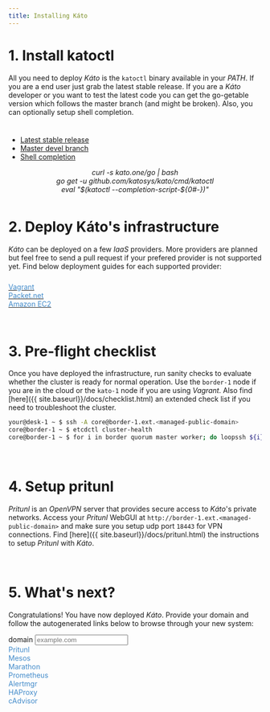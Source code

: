 ```yaml
---
title: Installing Káto
---
```


# 1. Install katoctl

All you need to deploy *Káto* is the `katoctl` binary available in your *PATH*. If you are a end user just grab the latest stable release. If you are a *Káto* developer or you want to test the latest code you can get the go-getable version which follows the master branch (and might be broken). Also, you can optionally setup shell completion.

<div class="col-xs-12" style="height:10px;"></div>

<ul class="nav nav-tabs">
 <li class="active"><a href="#1" data-toggle="tab">Latest stable release</a></li>
 <li><a href="#2" data-toggle="tab">Master devel branch</a></li>
 <li><a href="#3" data-toggle="tab">Shell completion</a></li>
</ul>

<div class="tab-content ">
 <div class="tab-pane active" id="1">
  <div class="panel panel-default">
   <div class="panel-body">
    <center><em>curl -s kato.one/go | bash</em></center>
   </div>
  </div>
 </div>
 <div class="tab-pane" id="2">
  <div class="panel panel-default">
   <div class="panel-body">
    <center><em>go get -u github.com/katosys/kato/cmd/katoctl</em></center>
   </div>
  </div>
 </div>
 <div class="tab-pane" id="3">
  <div class="panel panel-default">
   <div class="panel-body">
    <center><em>eval "$(katoctl --completion-script-${0#-})"</em></center>
   </div>
  </div>
 </div>
</div>

<div class="col-xs-12" style="height:10px;"></div>

# 2. Deploy Káto's infrastructure

*Káto* can be deployed on a few *IaaS* providers. More providers are planned but feel free to send a pull request if your prefered provider is not supported yet. Find below deployment guides for each supported provider:

<div class="col-xs-12" style="height:10px;"></div>

<div class="btn-group btn-group-justified" role="group" aria-label="...">
  <div class="btn-group" role="group">
    <a class="btn btn-default" href="{{ site.baseurl}}/docs/vagrant.html"><font color="#428bca">Vagrant</font></a>
  </div>
  <div class="btn-group" role="group">
    <a class="btn btn-default" href="{{ site.baseurl}}/docs/packet.html"><font color="#428bca">Packet.net</font></a>
  </div>
  <div class="btn-group" role="group">
    <a class="btn btn-default" href="{{ site.baseurl}}/docs/ec2.html"><font color="#428bca">Amazon EC2</font></a>
  </div>
</div>

<div class="col-xs-12" style="height:30px;"></div>

# 3. Pre-flight checklist

Once you have deployed the infrastructure, run sanity checks to evaluate whether the cluster is ready for normal operation. Use the `border-1` node if you are in the cloud or the `kato-1` node if you are using *Vagrant*. Also find [here]({{ site.baseurl}}/docs/checklist.html) an extended check list if you need to troubleshoot the cluster.

```bash
your@desk-1 ~ $ ssh -A core@border-1.ext.<managed-public-domain>
core@border-1 ~ $ etcdctl cluster-health
core@border-1 ~ $ for i in border quorum master worker; do loopssh ${i} katostat; done
```

<div class="col-xs-12" style="height:20px;"></div>

# 4. Setup pritunl

*Pritunl* is an *OpenVPN* server that provides secure access to *Káto*'s private networks.
Access your *Pritunl* WebGUI at `http://border-1.ext.<managed-public-domain>`
and make sure you setup udp port `18443` for VPN connections. Find [here]({{ site.baseurl}}/docs/pritunl.html) the instructions to setup *Pritunl* with *Káto*.

<div class="col-xs-12" style="height:20px;"></div>

# 5. What's next?

Congratulations! You have now deployed *Káto*. Provide your domain and follow the autogenerated links below to browse through your new system:

<div class="input-group">
  <span class="input-group-addon" id="basic-addon1">domain</span>
  <input type="text" class="form-control" placeholder="example.com" aria-describedby="basic-addon1" id="domain-input">
</div>

<div class="btn-group btn-group-justified" role="group" aria-label="...">
  <div class="btn-group" role="group">
    <a class="btn btn-default domain-derived-link" data-url="https://border-1.ext.{domain}">
    <font color="#428bca">Pritunl</font>
    </a>
  </div>
  <div class="btn-group" role="group">
    <a class="btn btn-default domain-derived-link" data-url="http://master-1.{domain}:5050">
    <font color="#428bca">Mesos</font>
    </a>
  </div>
  <div class="btn-group" role="group">
    <a class="btn btn-default domain-derived-link" data-url="http://master-1.{domain}:8080">
    <font color="#428bca">Marathon</font>
    </a>
  </div>
  <div class="btn-group" role="group">
    <a class="btn btn-default domain-derived-link" data-url="http://master-1.{domain}:9191/targets">
    <font color="#428bca">Prometheus</font>
    </a>
  </div>
  <div class="btn-group" role="group">
    <a class="btn btn-default domain-derived-link" data-url="http://master-1.{domain}:9093">
    <font color="#428bca">Alertmgr</font>
    </a>
  </div>
  <div class="btn-group" role="group">
    <a class="btn btn-default domain-derived-link" data-url="http://worker-1.{domain}:9090/haproxy?stats">
    <font color="#428bca">HAProxy</font>
    </a>
  </div>
  <div class="btn-group" role="group">
    <a class="btn btn-default domain-derived-link" data-url="http://worker-1.{domain}:4194">
    <font color="#428bca">cAdvisor</font>
    </a>
  </div>
</div>

<script>
  var domainInput = document.getElementById('domain-input');
  var domainDerivedLinks = [].slice.call(document.getElementsByClassName('domain-derived-link'));
  domainInput.addEventListener('input', function() {
    var domain = this.value;
    domainDerivedLinks.forEach(function(link) {
      link.href = link.getAttribute('data-url').replace('{domain}', domain);
    });
  });
</script>
